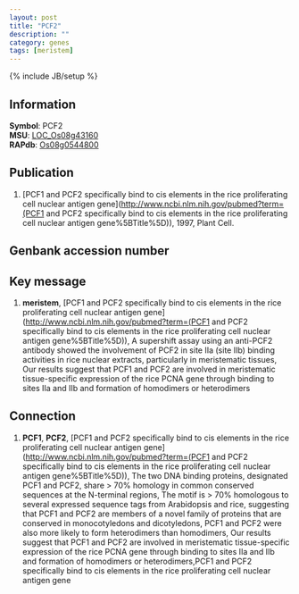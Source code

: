 ```yaml
---
layout: post
title: "PCF2"
description: ""
category: genes
tags: [meristem]
---
```

{% include JB/setup %}

## Information
__Symbol__: PCF2  
__MSU__: [LOC_Os08g43160](http://rice.plantbiology.msu.edu/cgi-bin/ORF_infopage.cgi?orf=LOC_Os08g43160)  
__RAPdb__: [Os08g0544800](http://rapdb.dna.affrc.go.jp/viewer/gbrowse_details/irgsp1?name=Os08g0544800)  

## Publication
1. [PCF1 and PCF2 specifically bind to cis elements in the rice proliferating cell nuclear antigen gene](http://www.ncbi.nlm.nih.gov/pubmed?term=(PCF1 and PCF2 specifically bind to cis elements in the rice proliferating cell nuclear antigen gene%5BTitle%5D)), 1997, Plant Cell.

## Genbank accession number

## Key message
1. __meristem__, [PCF1 and PCF2 specifically bind to cis elements in the rice proliferating cell nuclear antigen gene](http://www.ncbi.nlm.nih.gov/pubmed?term=(PCF1 and PCF2 specifically bind to cis elements in the rice proliferating cell nuclear antigen gene%5BTitle%5D)),  A supershift assay using an anti-PCF2 antibody showed the involvement of PCF2 in site IIa (site IIb) binding activities in rice nuclear extracts, particularly in meristematic tissues, Our results suggest that PCF1 and PCF2 are involved in meristematic tissue-specific expression of the rice PCNA gene through binding to sites IIa and IIb and formation of homodimers or heterodimers

## Connection
1. __PCF1__, __PCF2__, [PCF1 and PCF2 specifically bind to cis elements in the rice proliferating cell nuclear antigen gene](http://www.ncbi.nlm.nih.gov/pubmed?term=(PCF1 and PCF2 specifically bind to cis elements in the rice proliferating cell nuclear antigen gene%5BTitle%5D)),  The two DNA binding proteins, designated PCF1 and PCF2, share > 70% homology in common conserved sequences at the N-terminal regions, The motif is > 70% homologous to several expressed sequence tags from Arabidopsis and rice, suggesting that PCF1 and PCF2 are members of a novel family of proteins that are conserved in monocotyledons and dicotyledons, PCF1 and PCF2 were also more likely to form heterodimers than homodimers, Our results suggest that PCF1 and PCF2 are involved in meristematic tissue-specific expression of the rice PCNA gene through binding to sites IIa and IIb and formation of homodimers or heterodimers,PCF1 and PCF2 specifically bind to cis elements in the rice proliferating cell nuclear antigen gene


